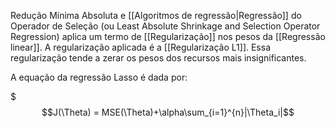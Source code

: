 ---
---

Redução Mínima Absoluta e [[Algoritmos de regressão|Regressão]] do Operador de Seleção (ou Least Absolute Shrinkage and Selection Operator Regression) aplica um termo de [[Regularização]] nos pesos da [[Regressão linear]]. A regularização aplicada é a [[Regularização L1]]. Essa regularização tende a zerar os pesos dos recursos mais insignificantes. 

A equação da regressão Lasso é dada por:

$$$J(\Theta) = MSE(\Theta)+\alpha\sum_{i=1}^{n}|\Theta_i|$$
